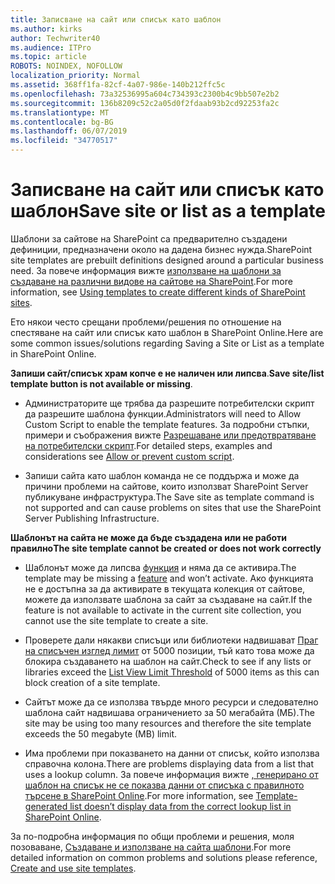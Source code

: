 ```yaml
---
title: Записване на сайт или списък като шаблон
ms.author: kirks
author: Techwriter40
ms.audience: ITPro
ms.topic: article
ROBOTS: NOINDEX, NOFOLLOW
localization_priority: Normal
ms.assetid: 368ff1fa-82cf-4a07-986e-140b212ffc5c
ms.openlocfilehash: 73a32536995a604c734393c2300b4c9bb507e2b2
ms.sourcegitcommit: 136b8209c52c2a05d0f2fdaab93b2cd92253fa2c
ms.translationtype: MT
ms.contentlocale: bg-BG
ms.lasthandoff: 06/07/2019
ms.locfileid: "34770517"
---
```

# <a name="save-site-or-list-as-a-template"></a><span data-ttu-id="cc819-102">Записване на сайт или списък като шаблон</span><span class="sxs-lookup"><span data-stu-id="cc819-102">Save site or list as a template</span></span>

<span data-ttu-id="cc819-103">Шаблони за сайтове на SharePoint са предварително създадени дефиниции, предназначени около на дадена бизнес нужда.</span><span class="sxs-lookup"><span data-stu-id="cc819-103">SharePoint site templates are prebuilt definitions designed around a particular business need.</span></span> <span data-ttu-id="cc819-104">За повече информация вижте [използване на шаблони за създаване на различни видове на сайтове на SharePoint](https://support.office.com/article/using-templates-to-create-different-kinds-of-sharepoint-sites-449eccec-ff99-4cf3-b62e-dcfee37e8da4).</span><span class="sxs-lookup"><span data-stu-id="cc819-104">For more information, see [Using templates to create different kinds of SharePoint sites](https://support.office.com/article/using-templates-to-create-different-kinds-of-sharepoint-sites-449eccec-ff99-4cf3-b62e-dcfee37e8da4).</span></span>

<span data-ttu-id="cc819-105">Ето някои често срещани проблеми/решения по отношение на спестяване на сайт или списък като шаблон в SharePoint Online.</span><span class="sxs-lookup"><span data-stu-id="cc819-105">Here are some common issues/solutions regarding Saving a Site or List as a template in SharePoint Online.</span></span>

<span data-ttu-id="cc819-106">**Запиши сайт/списък храм копче е не наличен или липсва**.</span><span class="sxs-lookup"><span data-stu-id="cc819-106">**Save site/list template button is not available or missing**.</span></span> 

- <span data-ttu-id="cc819-107">Администраторите ще трябва да разрешите потребителски скрипт да разрешите шаблона функции.</span><span class="sxs-lookup"><span data-stu-id="cc819-107">Administrators will need to Allow Custom Script to enable the template features.</span></span> <span data-ttu-id="cc819-108">За подробни стъпки, примери и съображения вижте [Разрешаване или предотвратяване на потребителски скрипт](https://docs.microsoft.com/sharepoint/allow-or-prevent-custom-script).</span><span class="sxs-lookup"><span data-stu-id="cc819-108">For detailed steps, examples and considerations see [Allow or prevent custom script](https://docs.microsoft.com/sharepoint/allow-or-prevent-custom-script).</span></span>


- <span data-ttu-id="cc819-109">Запиши сайта като шаблон команда не се поддържа и може да причини проблеми на сайтове, които използват SharePoint Server публикуване инфраструктура.</span><span class="sxs-lookup"><span data-stu-id="cc819-109">The Save site as template command is not supported and can cause problems on sites that use the SharePoint Server Publishing Infrastructure.</span></span>


<span data-ttu-id="cc819-110">**Шаблонът на сайта не може да бъде създадена или не работи правилно**</span><span class="sxs-lookup"><span data-stu-id="cc819-110">**The site template cannot be created or does not work correctly**</span></span>

- <span data-ttu-id="cc819-111">Шаблонът може да липсва [функция](https://social.technet.microsoft.com/wiki/contents/articles/14423.sharepoint-2013-existing-features-guid.aspx) и няма да се активира.</span><span class="sxs-lookup"><span data-stu-id="cc819-111">The template may be missing a [feature](https://social.technet.microsoft.com/wiki/contents/articles/14423.sharepoint-2013-existing-features-guid.aspx) and won’t activate.</span></span> <span data-ttu-id="cc819-112">Ако функцията не е достъпна за да активирате в текущата колекция от сайтове, можете да използвате шаблона за сайт за създаване на сайт.</span><span class="sxs-lookup"><span data-stu-id="cc819-112">If the feature is not available to activate in the current site collection, you cannot use the site template to create a site.</span></span>


- <span data-ttu-id="cc819-113">Проверете дали някакви списъци или библиотеки надвишават [Праг на списъчен изглед лимит](https://support.office.com/article/Manage-large-lists-and-libraries-in-SharePoint-B8588DAE-9387-48C2-9248-C24122F07C59) от 5000 позиции, тъй като това може да блокира създаването на шаблон на сайт.</span><span class="sxs-lookup"><span data-stu-id="cc819-113">Check to see if any lists or libraries exceed the [List View Limit Threshold](https://support.office.com/article/Manage-large-lists-and-libraries-in-SharePoint-B8588DAE-9387-48C2-9248-C24122F07C59) of 5000 items as this can block creation of a site template.</span></span>


- <span data-ttu-id="cc819-114">Сайтът може да се използва твърде много ресурси и следователно шаблона сайт надвишава ограничението за 50 мегабайта (МБ).</span><span class="sxs-lookup"><span data-stu-id="cc819-114">The site may be using too many resources and therefore the site template exceeds the 50 megabyte (MB) limit.</span></span>


- <span data-ttu-id="cc819-115">Има проблеми при показването на данни от списък, който използва справочна колона.</span><span class="sxs-lookup"><span data-stu-id="cc819-115">There are problems displaying data from a list that uses a lookup column.</span></span> <span data-ttu-id="cc819-116">За повече информация вижте [, генерирано от шаблон на списък не се показва данни от списъка с правилното търсене в SharePoint Online](https://support.office.com/article/template-generated-list-doesn-t-display-correct-data-for-a-column-in-sharepoint-online-20430b62-e40c-4f6f-8889-aa24e80d605a).</span><span class="sxs-lookup"><span data-stu-id="cc819-116">For more information, see [Template-generated list doesn’t display data from the correct lookup list in SharePoint Online](https://support.office.com/article/template-generated-list-doesn-t-display-correct-data-for-a-column-in-sharepoint-online-20430b62-e40c-4f6f-8889-aa24e80d605a).</span></span>


<span data-ttu-id="cc819-117">За по-подробна информация по общи проблеми и решения, моля позоваване, [Създаване и използване на сайта шаблони](https://support.office.com/article/Create-and-use-site-templates-60371B0F-00E0-4C49-A844-34759EBDD989).</span><span class="sxs-lookup"><span data-stu-id="cc819-117">For more detailed information on common problems and solutions please reference, [Create and use site templates](https://support.office.com/article/Create-and-use-site-templates-60371B0F-00E0-4C49-A844-34759EBDD989).</span></span>

